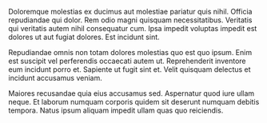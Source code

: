 Doloremque molestias ex ducimus aut molestiae pariatur quis nihil. Officia repudiandae qui dolor. Rem odio magni quisquam necessitatibus. Veritatis qui veritatis autem nihil consequatur cum. Ipsa impedit voluptas impedit est dolores ut aut fugiat dolores. Est incidunt sint.
 Repudiandae omnis non totam dolores molestias quo est quo ipsum. Enim est suscipit vel perferendis occaecati autem ut. Reprehenderit inventore eum incidunt porro et. Sapiente ut fugit sint et. Velit quisquam delectus et incidunt accusamus veniam.
 Maiores recusandae quia eius accusamus sed. Aspernatur quod iure ullam neque. Et laborum numquam corporis quidem sit deserunt numquam debitis tempora. Natus ipsum aliquam impedit ullam quas quo reiciendis.